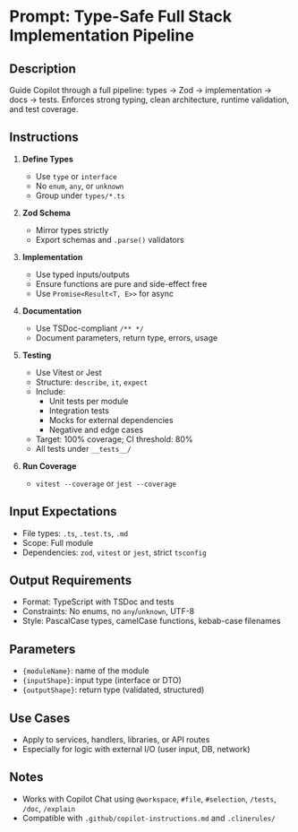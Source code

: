 <!--
id: full-stack-ts-typed-pipeline
version: 1.1
last-updated: 2025-04-19
authors: [luxcium]
tags: [typescript, interface, zod, test, typedoc, tsdoc, coverage]
schema: prompt-template-v1
-->

# Prompt: Type-Safe Full Stack Implementation Pipeline

## Description
Guide Copilot through a full pipeline: types → Zod → implementation → docs → tests. Enforces strong typing, clean architecture, runtime validation, and test coverage.

## Instructions
1. **Define Types**
   - Use `type` or `interface`
   - No `enum`, `any`, or `unknown`
   - Group under `types/*.ts`

2. **Zod Schema**
   - Mirror types strictly
   - Export schemas and `.parse()` validators

3. **Implementation**
   - Use typed inputs/outputs
   - Ensure functions are pure and side-effect free
   - Use `Promise<Result<T, E>>` for async

4. **Documentation**
   - Use TSDoc-compliant `/** */`
   - Document parameters, return type, errors, usage

5. **Testing**
   - Use Vitest or Jest
   - Structure: `describe`, `it`, `expect`
   - Include:
     - Unit tests per module
     - Integration tests
     - Mocks for external dependencies
     - Negative and edge cases
   - Target: 100% coverage; CI threshold: 80%
   - All tests under `__tests__/`

6. **Run Coverage**
   - `vitest --coverage` or `jest --coverage`

## Input Expectations
- File types: `.ts`, `.test.ts`, `.md`
- Scope: Full module
- Dependencies: `zod`, `vitest` or `jest`, strict `tsconfig`

## Output Requirements
- Format: TypeScript with TSDoc and tests
- Constraints: No enums, no `any`/`unknown`, UTF-8
- Style: PascalCase types, camelCase functions, kebab-case filenames

## Parameters
- `{moduleName}`: name of the module
- `{inputShape}`: input type (interface or DTO)
- `{outputShape}`: return type (validated, structured)

## Use Cases
- Apply to services, handlers, libraries, or API routes
- Especially for logic with external I/O (user input, DB, network)

## Notes
- Works with Copilot Chat using `@workspace`, `#file`, `#selection`, `/tests`, `/doc`, `/explain`
- Compatible with `.github/copilot-instructions.md` and `.clinerules/`
